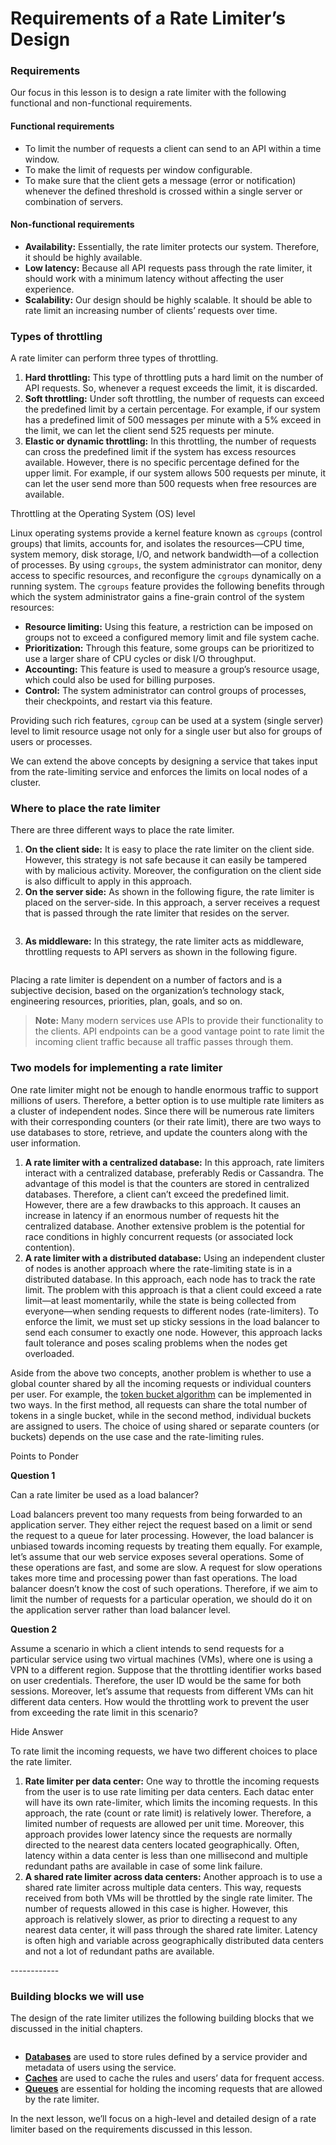 # Requirements of a Rate Limiter’s Design

### Requirements <a href="#requirements-0" id="requirements-0"></a>

Our focus in this lesson is to design a rate limiter with the following functional and non-functional requirements.

#### Functional requirements <a href="#functional-requirements-1" id="functional-requirements-1"></a>

* To limit the number of requests a client can send to an API within a time window.
* To make the limit of requests per window configurable.
* To make sure that the client gets a message (error or notification) whenever the defined threshold is crossed within a single server or combination of servers.

#### Non-functional requirements <a href="#non-functional-requirements-2" id="non-functional-requirements-2"></a>

* **Availability:** Essentially, the rate limiter protects our system. Therefore, it should be highly available.
* **Low latency:** Because all API requests pass through the rate limiter, it should work with a minimum latency without affecting the user experience.
* **Scalability:** Our design should be highly scalable. It should be able to rate limit an increasing number of clients’ requests over time.

### Types of throttling <a href="#types-of-throttling-0" id="types-of-throttling-0"></a>

A rate limiter can perform three types of throttling.

1. **Hard throttling:** This type of throttling puts a hard limit on the number of API requests. So, whenever a request exceeds the limit, it is discarded.
2. **Soft throttling:** Under soft throttling, the number of requests can exceed the predefined limit by a certain percentage. For example, if our system has a predefined limit of 500 messages per minute with a 5% exceed in the limit, we can let the client send 525 requests per minute.
3. **Elastic or dynamic throttling:** In this throttling, the number of requests can cross the predefined limit if the system has excess resources available. However, there is no specific percentage defined for the upper limit. For example, if our system allows 500 requests per minute, it can let the user send more than 500 requests when free resources are available.

Throttling at the Operating System (OS) level

Linux operating systems provide a kernel feature known as `cgroups` (control groups) that limits, accounts for, and isolates the resources—CPU time, system memory, disk storage, I/O, and network bandwidth—of a collection of processes. By using `cgroups`, the system administrator can monitor, deny access to specific resources, and reconfigure the `cgroups` dynamically on a running system. The `cgroups` feature provides the following benefits through which the system administrator gains a fine-grain control of the system resources:

* **Resource limiting:** Using this feature, a restriction can be imposed on groups not to exceed a configured memory limit and file system cache.
* **Prioritization:** Through this feature, some groups can be prioritized to use a larger share of CPU cycles or disk I/O throughput.
* **Accounting:** This feature is used to measure a group’s resource usage, which could also be used for billing purposes.
* **Control:** The system administrator can control groups of processes, their checkpoints, and restart via this feature.

Providing such rich features, `cgroup` can be used at a system (single server) level to limit resource usage not only for a single user but also for groups of users or processes.

We can extend the above concepts by designing a service that takes input from the rate-limiting service and enforces the limits on local nodes of a cluster.

### Where to place the rate limiter <a href="#where-to-place-the-rate-limiter-0" id="where-to-place-the-rate-limiter-0"></a>

There are three different ways to place the rate limiter.

1. **On the client side:** It is easy to place the rate limiter on the client side. However, this strategy is not safe because it can easily be tampered with by malicious activity. Moreover, the configuration on the client side is also difficult to apply in this approach.
2. **On the server side:** As shown in the following figure, the rate limiter is placed on the server-side. In this approach, a server receives a request that is passed through the rate limiter that resides on the server.

<figure><img src="https://kuweiguge.github.io/Grokking-Modern-System-Design-Interview-Gitbook/.gitbook/assets/Screenshot 2023-09-03 at 1.18.00 AM.png" alt=""><figcaption></figcaption></figure>

3. **As middleware:** In this strategy, the rate limiter acts as middleware, throttling requests to API servers as shown in the following figure.

<figure><img src="https://kuweiguge.github.io/Grokking-Modern-System-Design-Interview-Gitbook/.gitbook/assets/Screenshot 2023-09-03 at 1.18.21 AM.png" alt=""><figcaption></figcaption></figure>

Placing a rate limiter is dependent on a number of factors and is a subjective decision, based on the organization’s technology stack, engineering resources, priorities, plan, goals, and so on.

> **Note:** Many modern services use APIs to provide their functionality to the clients. API endpoints can be a good vantage point to rate limit the incoming client traffic because all traffic passes through them.

### Two models for implementing a rate limiter <a href="#two-models-for-implementing-a-rate-limiter-0" id="two-models-for-implementing-a-rate-limiter-0"></a>

One rate limiter might not be enough to handle enormous traffic to support millions of users. Therefore, a better option is to use multiple rate limiters as a cluster of independent nodes. Since there will be numerous rate limiters with their corresponding counters (or their rate limit), there are two ways to use databases to store, retrieve, and update the counters along with the user information.

1. **A rate limiter with a centralized database:** In this approach, rate limiters interact with a centralized database, preferably Redis or Cassandra. The advantage of this model is that the counters are stored in centralized databases. Therefore, a client can’t exceed the predefined limit. However, there are a few drawbacks to this approach. It causes an increase in latency if an enormous number of requests hit the centralized database. Another extensive problem is the potential for race conditions in highly concurrent requests (or associated lock contention).
2. **A rate limiter with a distributed database:** Using an independent cluster of nodes is another approach where the rate-limiting state is in a distributed database. In this approach, each node has to track the rate limit. The problem with this approach is that a client could exceed a rate limit—at least momentarily, while the state is being collected from everyone—when sending requests to different nodes (rate-limiters). To enforce the limit, we must set up sticky sessions in the load balancer to send each consumer to exactly one node. However, this approach lacks fault tolerance and poses scaling problems when the nodes get overloaded.

Aside from the above two concepts, another problem is whether to use a global counter shared by all the incoming requests or individual counters per user. For example, the [token bucket algorithm](rate-limiter-algorithms.md) can be implemented in two ways. In the first method, all requests can share the total number of tokens in a single bucket, while in the second method, individual buckets are assigned to users. The choice of using shared or separate counters (or buckets) depends on the use case and the rate-limiting rules.

Points to Ponder

**Question 1**

Can a rate limiter be used as a load balancer?

Load balancers prevent too many requests from being forwarded to an application server. They either reject the request based on a limit or send the request to a queue for later processing. However, the load balancer is unbiased towards incoming requests by treating them equally. For example, let’s assume that our web service exposes several operations. Some of these operations are fast, and some are slow. A request for slow operations takes more time and processing power than fast operations. The load balancer doesn’t know the cost of such operations. Therefore, if we aim to limit the number of requests for a particular operation, we should do it on the application server rather than load balancer level.

**Question 2**

Assume a scenario in which a client intends to send requests for a particular service using two virtual machines (VMs), where one is using a VPN to a different region. Suppose that the throttling identifier works based on user credentials. Therefore, the user ID would be the same for both sessions. Moreover, let’s assume that requests from different VMs can hit different data centers. How would the throttling work to prevent the user from exceeding the rate limit in this scenario?

Hide Answer

To rate limit the incoming requests, we have two different choices to place the rate limiter.

1. **Rate limiter per data center:** One way to throttle the incoming requests from the user is to use rate limiting per data centers. Each datac enter will have its own rate-limiter, which limits the incoming requests. In this approach, the rate (count or rate limit) is relatively lower. Therefore, a limited number of requests are allowed per unit time. Moreover, this approach provides lower latency since the requests are normally directed to the nearest data centers located geographically. Often, latency within a data center is less than one millisecond and multiple redundant paths are available in case of some link failure.
2. **A shared rate limiter across data centers:** Another approach is to use a shared rate limiter across multiple data centers. This way, requests received from both VMs will be throttled by the single rate limiter. The number of requests allowed in this case is higher. However, this approach is relatively slower, as prior to directing a request to any nearest data center, it will pass through the shared rate limiter. Latency is often high and variable across geographically distributed data centers and not a lot of redundant paths are available.

\------------

### Building blocks we will use <a href="#building-blocks-we-will-use-0" id="building-blocks-we-will-use-0"></a>

The design of the rate limiter utilizes the following building blocks that we discussed in the initial chapters.

<figure><img src="https://kuweiguge.github.io/Grokking-Modern-System-Design-Interview-Gitbook/.gitbook/assets/Screenshot 2023-09-03 at 1.19.30 AM.png" alt=""><figcaption></figcaption></figure>

* [**Databases**](https://www.educative.io/collection/page/10370001/4941429335392256/4901035478351872) are used to store rules defined by a service provider and metadata of users using the service.
* [**Caches**](https://www.educative.io/collection/page/10370001/4941429335392256/5053577315221504) are used to cache the rules and users’ data for frequent access.
* [**Queues**](https://www.educative.io/collection/page/10370001/4941429335392256/5806944861814784) are essential for holding the incoming requests that are allowed by the rate limiter.

In the next lesson, we’ll focus on a high-level and detailed design of a rate limiter based on the requirements discussed in this lesson.
